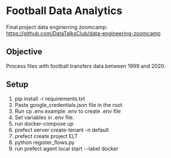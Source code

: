 # Football Data Analytics

Final project data enginerring zoomcamp: https://github.com/DataTalksClub/data-engineering-zoomcamp

## Objective
Process files with football transfers data between 1999 and 2020.

## Setup
1. pip install -r requirements.txt
2. Paste google_credentials.json file in the root.
3. Run cp .env.example .env to create .env file
4. Set variables in .env file.
2. run docker-compose up
3. prefect server create-tenant -n default
4. prefect create project ELT 
5. python register_flows.py
6. run prefect agent local start --label docker